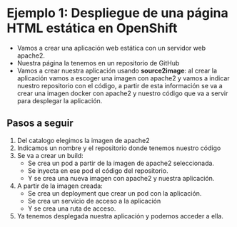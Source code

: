 # Ejemplo 1: Despliegue de una página HTML estática en OpenShift

* Vamos a crear una aplicación web estática con un servidor web apache2.
* Nuestra página la tenemos en un repositorio de GitHub
* Vamos a crear nuestra aplicación usando **source2image**: al crear la aplicación vamos a escoger una imagen con apache2 y vamos a indicar nuestro repositorio con el código, a partir de esta información se va a crear una imagen docker con apache2 y nuestro código que va a servir para desplegar la aplicación.

## Pasos a seguir

1. Del catalogo elegimos la imagen de apache2
2. Indicamos un nombre y el repositorio donde tenemos nuestro código
3. Se va a crear un build:
    * Se crea un pod a partir de la imagen de apache2 seleccionada.
    * Se inyecta en ese pod el código del repositorio.
    * Y se crea una nueva imagen con apache2 y nuestra aplicación.
4. A partir de la imagen creada:
    * Se crea un deployment que crear un pod con la aplicación.
    * Se crea un servicio de acceso a la aplicación
    * Y se crea una ruta de acceso.
5. Ya tenemos desplegada nuestra aplicación y podemos acceder a ella.

